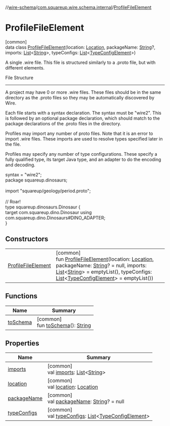 //[wire-schema](../../../index.md)/[com.squareup.wire.schema.internal](../index.md)/[ProfileFileElement](index.md)

# ProfileFileElement

[common]\
data class [ProfileFileElement](index.md)(location: [Location](../../com.squareup.wire.schema/-location/index.md), packageName: [String](https://kotlinlang.org/api/latest/jvm/stdlib/kotlin/-string/index.html)?, imports: [List](https://kotlinlang.org/api/latest/jvm/stdlib/kotlin.collections/-list/index.html)&lt;[String](https://kotlinlang.org/api/latest/jvm/stdlib/kotlin/-string/index.html)&gt;, typeConfigs: [List](https://kotlinlang.org/api/latest/jvm/stdlib/kotlin.collections/-list/index.html)&lt;[TypeConfigElement](../-type-config-element/index.md)&gt;)

A single .wire file. This file is structured similarly to a .proto file, but with different elements.

File Structure

 --------------

A project may have 0 or more .wire files. These files should be in the same directory as the .proto files so they may be automatically discovered by Wire.

Each file starts with a syntax declaration. The syntax must be "wire2". This is followed by an optional package declaration, which should match to the package declarations of the .proto files in the directory.

Profiles may import any number of proto files. Note that it is an error to import .wire files. These imports are used to resolve types specified later in the file.

Profiles may specify any number of type configurations. These specify a fully qualified type, its target Java type, and an adapter to do the encoding and decoding.

syntax = "wire2";\
package squareup.dinosaurs;\
\
import "squareup/geology/period.proto";\
\
// Roar!\
type squareup.dinosaurs.Dinosaur {\
target com.squareup.dino.Dinosaur using com.squareup.dino.Dinosaurs#DINO_ADAPTER;\
}

## Constructors

| | |
|---|---|
| [ProfileFileElement](-profile-file-element.md) | [common]<br>fun [ProfileFileElement](-profile-file-element.md)(location: [Location](../../com.squareup.wire.schema/-location/index.md), packageName: [String](https://kotlinlang.org/api/latest/jvm/stdlib/kotlin/-string/index.html)? = null, imports: [List](https://kotlinlang.org/api/latest/jvm/stdlib/kotlin.collections/-list/index.html)&lt;[String](https://kotlinlang.org/api/latest/jvm/stdlib/kotlin/-string/index.html)&gt; = emptyList(), typeConfigs: [List](https://kotlinlang.org/api/latest/jvm/stdlib/kotlin.collections/-list/index.html)&lt;[TypeConfigElement](../-type-config-element/index.md)&gt; = emptyList()) |

## Functions

| Name | Summary |
|---|---|
| [toSchema](to-schema.md) | [common]<br>fun [toSchema](to-schema.md)(): [String](https://kotlinlang.org/api/latest/jvm/stdlib/kotlin/-string/index.html) |

## Properties

| Name | Summary |
|---|---|
| [imports](imports.md) | [common]<br>val [imports](imports.md): [List](https://kotlinlang.org/api/latest/jvm/stdlib/kotlin.collections/-list/index.html)&lt;[String](https://kotlinlang.org/api/latest/jvm/stdlib/kotlin/-string/index.html)&gt; |
| [location](location.md) | [common]<br>val [location](location.md): [Location](../../com.squareup.wire.schema/-location/index.md) |
| [packageName](package-name.md) | [common]<br>val [packageName](package-name.md): [String](https://kotlinlang.org/api/latest/jvm/stdlib/kotlin/-string/index.html)? = null |
| [typeConfigs](type-configs.md) | [common]<br>val [typeConfigs](type-configs.md): [List](https://kotlinlang.org/api/latest/jvm/stdlib/kotlin.collections/-list/index.html)&lt;[TypeConfigElement](../-type-config-element/index.md)&gt; |
